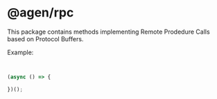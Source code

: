 @agen/rpc
=========

This package contains methods implementing Remote Prodedure Calls based 
on Protocol Buffers.


Example:
```javascript


(async () => {

})();

```
